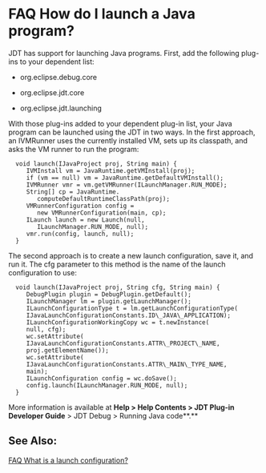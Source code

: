 

FAQ How do I launch a Java program?
===================================

JDT has support for launching Java programs. First, add the following plug-ins to your dependent list:


*   org.eclipse.debug.core

*   org.eclipse.jdt.core

*   org.eclipse.jdt.launching

With those plug-ins added to your dependent plug-in list, your Java program can be launched using the JDT in two ways. In the first approach, an IVMRunner uses the currently installed VM, sets up its classpath, and asks the VM runner to run the program:

      void launch(IJavaProject proj, String main) {
         IVMInstall vm = JavaRuntime.getVMInstall(proj);
         if (vm == null) vm = JavaRuntime.getDefaultVMInstall();
         IVMRunner vmr = vm.getVMRunner(ILaunchManager.RUN_MODE);
         String[] cp = JavaRuntime.
            computeDefaultRuntimeClassPath(proj);
         VMRunnerConfiguration config = 
            new VMRunnerConfiguration(main, cp);
         ILaunch launch = new Launch(null, 
            ILaunchManager.RUN_MODE, null);
         vmr.run(config, launch, null);
      }

  
The second approach is to create a new launch configuration, save it, and run it. The cfg parameter to this method is the name of the launch configuration to use:

      void launch(IJavaProject proj, String cfg, String main) {
         DebugPlugin plugin = DebugPlugin.getDefault();
         ILaunchManager lm = plugin.getLaunchManager();
         ILaunchConfigurationType t = lm.getLaunchConfigurationType(
         IJavaLaunchConfigurationConstants.ID\_JAVA\_APPLICATION);
         ILaunchConfigurationWorkingCopy wc = t.newInstance(
         null, cfg);
         wc.setAttribute(
         IJavaLaunchConfigurationConstants.ATTR\_PROJECT\_NAME, 
         proj.getElementName());
         wc.setAttribute(
         IJavaLaunchConfigurationConstants.ATTR\_MAIN\_TYPE_NAME, 
         main);
         ILaunchConfiguration config = wc.doSave();   
         config.launch(ILaunchManager.RUN_MODE, null);
      }

More information is available at **Help > Help Contents > JDT Plug-in Developer Guide** \> JDT Debug > Running Java code**.**

  

See Also:
---------

[FAQ What is a launch configuration?](./FAQ_What_is_a_launch_configuration.md "FAQ What is a launch configuration?")

